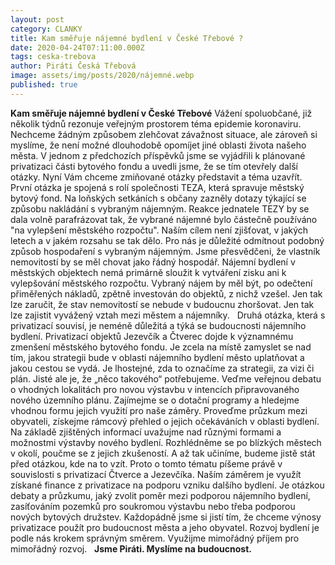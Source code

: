 ```yaml
---
layout: post
category: CLANKY
title: Kam směřuje nájemné bydlení v České Třebové ?
date: 2020-04-24T07:11:00.000Z
tags: ceska-trebova
author: Piráti Česká Třebová
image: assets/img/posts/2020/nájemné.webp
published: true
---
```

**Kam směřuje nájemné bydlení v České Třebové**
Vážení spoluobčané,
již několik týdnů rezonuje veřejným prostorem téma epidemie koronaviru. Nechceme žádným způsobem zlehčovat závažnost situace, ale zároveň si myslíme, že není možné dlouhodobě opomíjet jiné oblasti života našeho města. V jednom z předchozích příspěvků jsme se vyjádřili k plánované privatizaci části bytového fondu a uvedli jsme, že se tím otevřely další otázky. Nyní Vám chceme zmiňované otázky představit a téma uzavřít.
První otázka je spojená s rolí společnosti TEZA, která spravuje městský bytový fond. Na loňských setkáních s občany zazněly dotazy týkající se způsobu nakládání s vybraným nájemným. Reakce jednatele TEZY by se dala volně parafrázovat tak, že vybrané nájemné bylo částečně používáno "na vylepšení městského rozpočtu". Naším cílem není zjišťovat, v jakých letech a v jakém rozsahu se tak dělo. Pro nás je důležité odmítnout podobný způsob hospodaření s vybraným nájemným.
Jsme přesvědčeni, že vlastník nemovitostí by se měl chovat jako řádný hospodář. Nájemní bydlení v městských objektech nemá primárně sloužit k vytváření zisku ani k vylepšování městského rozpočtu. Vybraný nájem by měl být, po odečtení přiměřených nákladů, zpětně investován do objektů, z nichž vzešel. Jen tak lze zaručit, že stav nemovitostí se nebude v budoucnu zhoršovat. Jen tak lze zajistit vyvážený vztah mezi městem a nájemníky.
 
Druhá otázka, která s privatizací souvisí, je neméně důležitá a týká se budoucnosti nájemního bydlení. Privatizací objektů Jezevčík a Čtverec dojde k významnému zmenšení městského bytového fondu. Je zcela na místě zamyslet se nad tím, jakou strategii bude v oblasti nájemního bydlení město uplatňovat a jakou cestou se vydá. Je lhostejné, zda to označíme za strategii, za vizi či plán. Jisté ale je, že „něco takového“ potřebujeme.
Veďme veřejnou debatu o vhodných lokalitách pro novou výstavbu v intencích připravovaného nového územního plánu. Zajímejme se o dotační programy a hledejme vhodnou formu jejich využití pro naše záměry. Proveďme průzkum mezi obyvateli, získejme rámcový přehled o jejich očekáváních v oblasti bydlení. Na základě zjištěných informací uvažujme nad různými formami a možnostmi výstavby nového bydlení. Rozhlédněme se po blízkých městech v okolí, poučme se z jejich zkušeností. A až tak učiníme, budeme jistě stát před otázkou, kde na to vzít.
Proto o tomto tématu píšeme právě v souvislosti s privatizací Čtverce a Jezevčíka. Naším záměrem je využít získané finance z privatizace na podporu vzniku dalšího bydlení. Je otázkou debaty a průzkumu, jaký zvolit poměr mezi podporou nájemního bydlení, zasíťováním pozemků pro soukromou výstavbu nebo třeba podporou nových bytových družstev. Každopádně jsme si jistí tím, že chceme výnosy privatizace použít pro budoucnost města a jeho obyvatel. Rozvoj bydlení je podle nás krokem správným směrem. Využijme mimořádný příjem pro mimořádný rozvoj.
 
**Jsme Piráti. Myslíme na budoucnost.**
